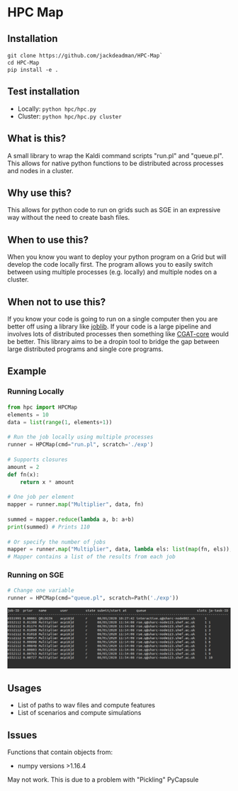 # HPC Map

## Installation
```
git clone https://github.com/jackdeadman/HPC-Map`
cd HPC-Map
pip install -e .
```

## Test installation
- Locally: `python hpc/hpc.py`
- Cluster: `python hpc/hpc.py cluster`

## What is this?
A small library to wrap the Kaldi command scripts "run.pl" and "queue.pl". This allows for native python functions to be distributed across processes and nodes in a cluster.

## Why use this?
This allows for python code to run on grids such as SGE in an expressive way without the need to create bash files.

## When to use this?
When you know you want to deploy your python program on a Grid but will develop the code locally first. The program allows you to easily switch between using multiple processes (e.g. locally) and multiple nodes on a cluster.

## When not to use this?
If you know your code is going to run on a single computer then you are better off using a library like [joblib](https://joblib.readthedocs.io/en/latest/). If your code is a large pipeline and involves lots of distributed processes then something like [CGAT-core](https://cgat-core.readthedocs.io/en/latest/) would be better. This library aims to be a dropin tool to bridge the gap between large distributed programs and single core programs.

## Example
### Running Locally
```python
from hpc import HPCMap
elements = 10
data = list(range(1, elements+1))

# Run the job locally using multiple processes
runner = HPCMap(cmd="run.pl", scratch='./exp')

# Supports closures
amount = 2
def fn(x):
    return x * amount

# One job per element
mapper = runner.map("Multiplier", data, fn)

summed = mapper.reduce(lambda a, b: a+b)
print(summed) # Prints 110

# Or specify the number of jobs
mapper = runner.map("Multiplier", data, lambda els: list(map(fn, els)), jobs=5)
# Mapper contains a list of the results from each job
```
### Running on SGE
```python
# Change one variable
runner = HPCMap(cmd="queue.pl", scratch=Path('./exp'))
```
![Screenshot of the jobs running](https://raw.githubusercontent.com/jackdeadman/HPC-Map/master/Screenshot%20from%202020-08-05%2011-54-11.png)

## Usages
- List of paths to wav files and compute features
- List of scenarios and compute simulations

## Issues
Functions that contain objects from:
- numpy versions >1.16.4

May not work. This is due to a problem with "Pickling" PyCapsule
